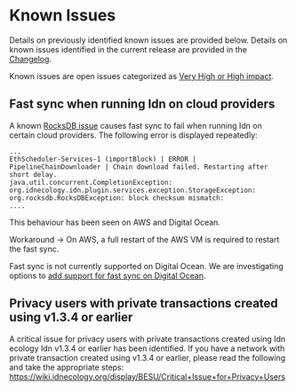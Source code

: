 # Known Issues 

Details on previously identified known issues are provided below. Details on known issues identified 
in the current release are provided in the [Changelog](CHANGELOG.md).

Known issues are open issues categorized as [Very High or High impact](https://wiki.idnecology.org/display/BESU/Defect+Prioritisation+Policy). 

## Fast sync when running Idn on cloud providers  

A known [RocksDB issue](https://github.com/facebook/rocksdb/issues/6435) causes fast sync to fail 
when running Idn on certain cloud providers. The following error is displayed repeatedly: 

```
...
EthScheduler-Services-1 (importBlock) | ERROR | PipelineChainDownloader | Chain download failed. Restarting after short delay.
java.util.concurrent.CompletionException: org.idnecology.idn.plugin.services.exception.StorageException: org.rocksdb.RocksDBException: block checksum mismatch:
....
```

This behaviour has been seen on AWS and Digital Ocean. 

Workaround -> On AWS, a full restart of the AWS VM is required to restart the fast sync. 

Fast sync is not currently supported on Digital Ocean. We are investigating options to 
[add support for fast sync on Digital Ocean](https://github.com/idnecology/idn/issues/591). 

## Privacy users with private transactions created using v1.3.4 or earlier 

A critical issue for privacy users with private transactions created using Idn ecology Idn v1.3.4 
or earlier has been identified. If you have a network with private transaction created using v1.3.4 
or earlier, please read the following and take the appropriate steps: 
https://wiki.idnecology.org/display/BESU/Critical+Issue+for+Privacy+Users 
